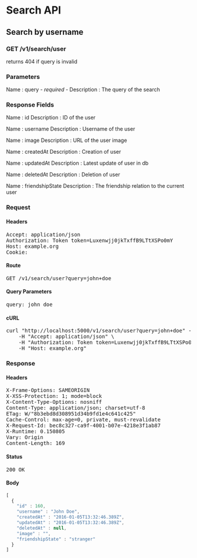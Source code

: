 # Search API

## Search by username

### GET /v1/search/user

returns 404 if query is invalid



### Parameters

Name : query *- required -*
Description : The query of the search


### Response Fields

Name : id
Description : ID of the user

Name : username
Description : Username of the user

Name : image
Description : URL of the user image

Name : createdAt
Description : Creation of user

Name : updatedAt
Description : Latest update of user in db

Name : deletedAt
Description : Deletion of user

Name : friendshipState
Description : The friendship relation to the current user

### Request

#### Headers

<pre>Accept: application/json
Authorization: Token token=Luxenwjj0jkTxffB9LTtXSPo0mY
Host: example.org
Cookie: </pre>

#### Route

<pre>GET /v1/search/user?query=john+doe</pre>

#### Query Parameters

<pre>query: john doe</pre>

#### cURL

<pre class="request">curl &quot;http://localhost:5000/v1/search/user?query=john+doe&quot; -X GET \
	-H &quot;Accept: application/json&quot; \
	-H &quot;Authorization: Token token=Luxenwjj0jkTxffB9LTtXSPo0mY&quot; \
	-H &quot;Host: example.org&quot;</pre>

### Response

#### Headers

<pre>X-Frame-Options: SAMEORIGIN
X-XSS-Protection: 1; mode=block
X-Content-Type-Options: nosniff
Content-Type: application/json; charset=utf-8
ETag: W/&quot;8b3ebd8d308951d34b9fd1e4c641c425&quot;
Cache-Control: max-age=0, private, must-revalidate
X-Request-Id: bec8c327-ca9f-4001-b07e-4218e3f1ab87
X-Runtime: 0.150805
Vary: Origin
Content-Length: 169</pre>

#### Status

<pre>200 OK</pre>

#### Body

```javascript
[
  {
    "id" : 160,
    "username" : "John Doe",
    "createdAt" : "2016-01-05T13:32:46.389Z",
    "updatedAt" : "2016-01-05T13:32:46.389Z",
    "deletedAt" : null,
    "image" : "",
    "friendshipState" : "stranger"
  }
]
```
